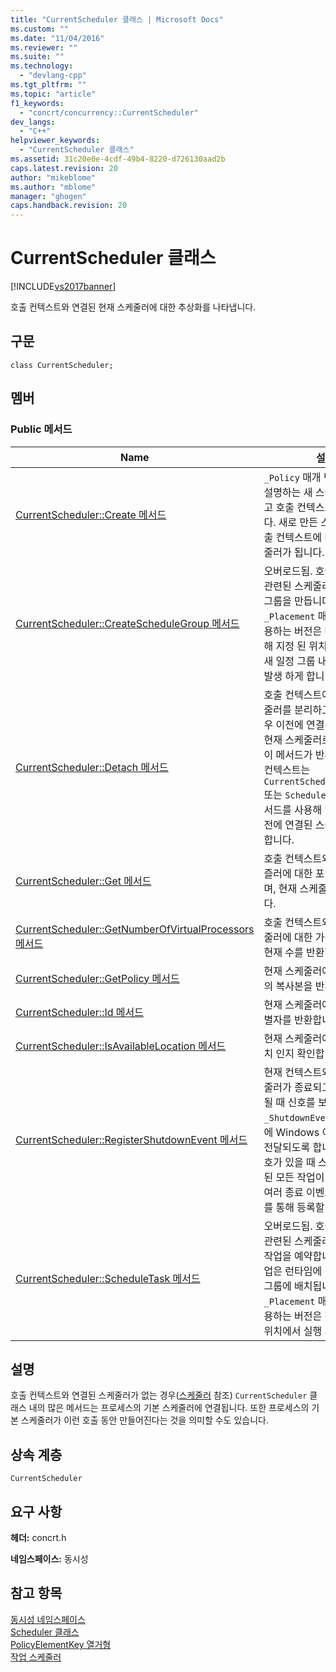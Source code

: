 ```yaml
---
title: "CurrentScheduler 클래스 | Microsoft Docs"
ms.custom: ""
ms.date: "11/04/2016"
ms.reviewer: ""
ms.suite: ""
ms.technology: 
  - "devlang-cpp"
ms.tgt_pltfrm: ""
ms.topic: "article"
f1_keywords: 
  - "concrt/concurrency::CurrentScheduler"
dev_langs: 
  - "C++"
helpviewer_keywords: 
  - "CurrentScheduler 클래스"
ms.assetid: 31c20e0e-4cdf-49b4-8220-d726130aad2b
caps.latest.revision: 20
author: "mikeblome"
ms.author: "mblome"
manager: "ghogen"
caps.handback.revision: 20
---
```

# CurrentScheduler 클래스
[!INCLUDE[vs2017banner](../../../assembler/inline/includes/vs2017banner.md)]

호출 컨텍스트와 연결된 현재 스케줄러에 대한 추상화를 나타냅니다.  
  
## 구문  
  
```  
class CurrentScheduler;  
```  
  
## 멤버  
  
### Public 메서드  
  
|Name|설명|  
|----------|--------|  
|[CurrentScheduler::Create 메서드](../Topic/CurrentScheduler::Create%20Method.md)|`_Policy` 매개 변수로 동작이 설명하는 새 스케줄러를 만들고 호출 컨텍스트에 추가합니다.  새로 만든 스케줄러는 호출 컨텍스트에 대한 현재 스케줄러가 됩니다.|  
|[CurrentScheduler::CreateScheduleGroup 메서드](../Topic/CurrentScheduler::CreateScheduleGroup%20Method.md)|오버로드됨.  호출 컨텍스트와 관련된 스케줄러 내에 새 일정 그룹을 만듭니다.   `_Placement`  매개 변수를 사용하는 버전은 매개 변수에 의해 지정 된 위치에서 실행하는 새 일정 그룹 내에서 작업이 발생 하게 합니다.|  
|[CurrentScheduler::Detach 메서드](../Topic/CurrentScheduler::Detach%20Method.md)|호출 컨텍스트에서 현재 스케줄러를 분리하고 존재하는 경우 이전에 연결된 스케줄러를 현재 스케줄러로 복원합니다.  이 메서드가 반환한 후 호출 컨텍스트는 `CurrentScheduler::Create` 또는 `Scheduler::Attach` 메서드를 사용해 컨텍스트에 이전에 연결된 스케줄러가 관리합니다.|  
|[CurrentScheduler::Get 메서드](../Topic/CurrentScheduler::Get%20Method.md)|호출 컨텍스트와 관련된 스케즐러에 대한 포인터를 반환하며, 현재 스케줄러로 참조됩니다.|  
|[CurrentScheduler::GetNumberOfVirtualProcessors 메서드](../Topic/CurrentScheduler::GetNumberOfVirtualProcessors%20Method.md)|호출 컨텍스트와 연결된 스케줄러에 대한 가상 프로세서의 현재 수를 반환합니다.|  
|[CurrentScheduler::GetPolicy 메서드](../Topic/CurrentScheduler::GetPolicy%20Method.md)|현재 스케줄러에서 만든 정책의 복사본을 반환합니다.|  
|[CurrentScheduler::Id 메서드](../Topic/CurrentScheduler::Id%20Method.md)|현재 스케줄러에 대한 고유 식별자를 반환합니다.|  
|[CurrentScheduler::IsAvailableLocation 메서드](../Topic/CurrentScheduler::IsAvailableLocation%20Method.md)|현재 스케줄러에서 지정된 위치 인지 확인합니다.|  
|[CurrentScheduler::RegisterShutdownEvent 메서드](../Topic/CurrentScheduler::RegisterShutdownEvent%20Method.md)|현재 컨텍스트와 관련된 스케줄러가 종료되고 스스로 소멸될 때 신호를 보낼 `_ShutdownEvent` 매개 변수에 Windows 이벤트 핸들이 전달되도록 합니다.  이벤트 신호가 있을 때 스케줄러에 예약된 모든 작업이 완료됩니다.  여러 종료 이벤트는 이 메서드를 통해 등록할 수 있습니다.|  
|[CurrentScheduler::ScheduleTask 메서드](../Topic/CurrentScheduler::ScheduleTask%20Method.md)|오버로드됨.  호출 컨텍스트와 관련된 스케줄러 내에 간단한 작업을 예약합니다.  간단한 작업은 런타임에 결정되는 일정 그룹에 배치됩니다.   `_Placement`  매개 변수를 사용하는 버전은 작업이 지정된 위치에서 실행 되도록 합니다.|  
  
## 설명  
 호출 컨텍스트와 연결된 스케줄러가 없는 경우\([스케줄러](../../../parallel/concrt/reference/scheduler-class.md) 참조\) `CurrentScheduler` 클래스 내의 많은 메서드는 프로세스의 기본 스케줄러에 연결됩니다.  또한 프로세스의 기본 스케줄러가 이런 호출 동안 만들어진다는 것을 의미할 수도 있습니다.  
  
## 상속 계층  
 `CurrentScheduler`  
  
## 요구 사항  
 **헤더:** concrt.h  
  
 **네임스페이스:** 동시성  
  
## 참고 항목  
 [동시성 네임스페이스](../../../parallel/concrt/reference/concurrency-namespace.md)   
 [Scheduler 클래스](../../../parallel/concrt/reference/scheduler-class.md)   
 [PolicyElementKey 열거형](../Topic/PolicyElementKey%20Enumeration.md)   
 [작업 스케줄러](../../../parallel/concrt/task-scheduler-concurrency-runtime.md)